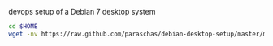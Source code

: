 devops setup of a Debian 7 desktop system

```sh
cd $HOME
wget -nv https://raw.github.com/paraschas/debian-desktop-setup/master/manual-setup.sh && chmod +x manual-setup.sh && ./manual-setup.sh && rm -v manual-setup.sh
```
